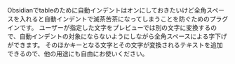 Obsidianでtableのために自動インデントはオンにしておきたいけど全角スペースを入れると自動インデントで滅茶苦茶になってしまうことを防ぐためのプラグインです。
ユーザーが指定した文字をプレビューでは別の文字に変換するので、自動インデントの対象にならないようにしながら全角スペースによる字下げができます。
そのほかキーとなる文字とその文字が変換されるテキストを追加できるので、他の用途にも自由にお使いください。
